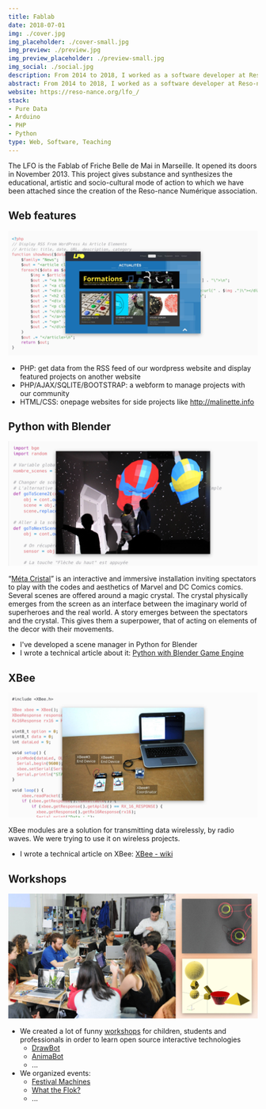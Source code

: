 ```yaml
---
title: Fablab
date: 2018-07-01
img: ./cover.jpg
img_placeholder: ./cover-small.jpg
img_preview: ./preview.jpg
img_preview_placeholder: ./preview-small.jpg
img_social: ./social.jpg
description: From 2014 to 2018, I worked as a software developer at Reso-nance Numérique. I developed web features for its community and software for interactive projects. In our Fablab in Marseille, we shared and taught about open source interactive technologies.
abstract: From 2014 to 2018, I worked as a software developer at Reso-nance Numérique. I developed web features for its community and software for interactive projects. In our Fablab in Marseille, we shared and taught about open source interactive technologies.
website: https://reso-nance.org/lfo_/
stack: 
- Pure Data
- Arduino
- PHP
- Python
type: Web, Software, Teaching
---
```


The LFO is the Fablab of Friche Belle de Mai in Marseille. It opened its doors in November 2013. This project gives substance and synthesizes the educational, artistic and socio-cultural mode of action to which we have been attached since the creation of the Reso-nance Numérique association.

## Web features

![PHP](./php.jpg)

- PHP: get data from the RSS feed of our wordpress website and display featured projects on another website
- PHP/AJAX/SQLITE/BOOTSTRAP: a webform to manage projects with our community
- HTML/CSS: onepage websites for side projects like http://malinette.info

## Python with Blender

![Python](./python.jpg)

“[Méta Cristal](https://reso-nance.org/meta-cristal/)” is an interactive and immersive installation inviting spectators to play with the codes and aesthetics of Marvel and DC Comics comics. Several scenes are offered around a magic crystal. The crystal physically emerges from the screen as an interface between the imaginary world of superheroes and the real world. A story emerges between the spectators and the crystal. This gives them a superpower, that of acting on elements of the decor with their movements.

- I've developed a scene manager in Python for Blender
- I wrote a technical article about it: [Python with Blender Game Engine](https://reso-nance.org/wiki/logiciels/blender/bge-python/accueil)

## XBee

![Xbee](./xbee.jpg)

XBee modules are a solution for transmitting data wirelessly, by radio waves. We were trying to use it on wireless projects.
- I wrote a technical article on XBee: [XBee - wiki](http://reso-nance.org/wiki/materiel/xbee/accueil)

## Workshops

![Workshops](./workshops.jpg)

- We created a lot of funny [workshops](https://reso-nance.org/wiki/ateliers/accueil) for children, students and professionals in order to learn open source interactive technologies
  - [DrawBot](https://reso-nance.org/drawbot/)
  - [AnimaBot](https://reso-nance.org/wiki/ateliers/animabot/accueil)
  - ...
- We organized events: 
  - [Festival Machines](https://reso-nance.org/wiki/projets/machines/accueil)
  - [What the Flok?](https://reso-nance.org/whattheflok_/)
  - ...
  